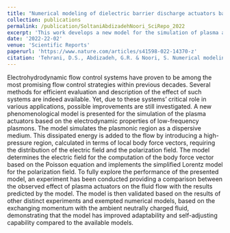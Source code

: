 ```yaml
---
title: "Numerical modeling of dielectric barrier discharge actuators based on the properties of low-frequency plasmons"
collection: publications
permalink: /publication/SoltaniAbdizadehNoori_SciRepo_2022
excerpt: 'This work develops a new model for the simulation of plasma actuators and demonstrates the abilities of the model.'
date: '2022-22-02'
venue: 'Scientific Reports'
paperurl: 'https://www.nature.com/articles/s41598-022-14370-z'
citation: 'Tehrani, D.S., Abdizadeh, G.R. & Noori, S. Numerical modeling of dielectric barrier discharge actuators based on the properties of low-frequency plasmons. Sci Rep 12, 10378 (2022).'
---
```


Electrohydrodynamic flow control systems have proven to be among the most promising flow control strategies within previous decades. Several methods for efficient evaluation and description of the effect of such systems are indeed available. Yet, due to these systems’ critical role in various applications, possible improvements are still investigated. A new phenomenological model is presented for the simulation of the plasma actuators based on the electrodynamic properties of low-frequency plasmons. The model simulates the plasmonic region as a dispersive medium. This dissipated energy is added to the flow by introducing a high-pressure region, calculated in terms of local body force vectors, requiring the distribution of the electric field and the polarization field. The model determines the electric field for the computation of the body force vector based on the Poisson equation and implements the simplified Lorentz model for the polarization field. To fully explore the performance of the presented model, an experiment has been conducted providing a comparison between the observed effect of plasma actuators on the fluid flow with the results predicted by the model. The model is then validated based on the results of other distinct experiments and exempted numerical models, based on the exchanging momentum with the ambient neutrally charged fluid, demonstrating that the model has improved adaptability and self-adjusting capability compared to the available models.
